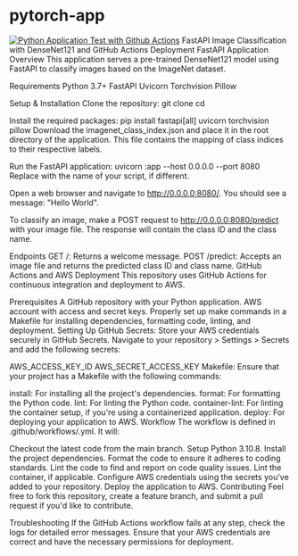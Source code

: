 # pytorch-app
[![Python Application Test with Github Actions](https://github.com/jithsg/FastAPI-Pytorch-Microservice/actions/workflows/main.yml/badge.svg)](https://github.com/jithsg/FastAPI-Pytorch-Microservice/actions/workflows/main.yml)
FastAPI Image Classification with DenseNet121 and GitHub Actions Deployment
FastAPI Application Overview
This application serves a pre-trained DenseNet121 model using FastAPI to classify images based on the ImageNet dataset.

Requirements
  Python 3.7+
  FastAPI
  Uvicorn
  Torchvision
  Pillow
  
Setup & Installation
  Clone the repository:
    git clone <repository-url>
    cd <repository-directory>
    
Install the required packages:
  pip install fastapi[all] uvicorn torchvision pillow
Download the imagenet_class_index.json and place it in the root directory of the application. This file contains the mapping of class indices to their respective labels.

Run the FastAPI application:
  uvicorn <filename>:app --host 0.0.0.0 --port 8080
  Replace <filename> with the name of your script, if different.

Open a web browser and navigate to http://0.0.0.0:8080/. You should see a message: "Hello World".

To classify an image, make a POST request to http://0.0.0.0:8080/predict with your image file. The response will contain the class ID and the class name.

Endpoints
  GET /: Returns a welcome message.
  POST /predict: Accepts an image file and returns the predicted class ID and class name.
  GitHub Actions and AWS Deployment
  This repository uses GitHub Actions for continuous integration and deployment to AWS.

Prerequisites
  A GitHub repository with your Python application.
  AWS account with access and secret keys.
  Properly set up make commands in a Makefile for installing dependencies, formatting code, linting, and deployment.
  Setting Up
  GitHub Secrets: Store your AWS credentials securely in GitHub Secrets. Navigate to your repository > Settings > Secrets and add the following secrets:
  
  AWS_ACCESS_KEY_ID
  AWS_SECRET_ACCESS_KEY
Makefile: Ensure that your project has a Makefile with the following commands:

install: For installing all the project's dependencies.
format: For formatting the Python code.
lint: For linting the Python code.
container-lint: For linting the container setup, if you're using a containerized application.
deploy: For deploying your application to AWS.
Workflow
The workflow is defined in .github/workflows/<workflow-file>.yml. It will:

Checkout the latest code from the main branch.
Setup Python 3.10.8.
Install the project dependencies.
Format the code to ensure it adheres to coding standards.
Lint the code to find and report on code quality issues.
Lint the container, if applicable.
Configure AWS credentials using the secrets you've added to your repository.
Deploy the application to AWS.
Contributing
Feel free to fork this repository, create a feature branch, and submit a pull request if you'd like to contribute.

Troubleshooting
If the GitHub Actions workflow fails at any step, check the logs for detailed error messages.
Ensure that your AWS credentials are correct and have the necessary permissions for deployment.
